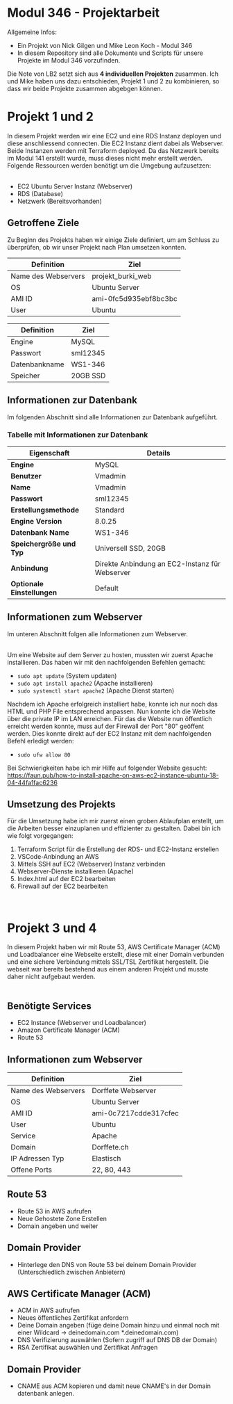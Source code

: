 # Modul 346 - Projektarbeit

Allgemeine Infos: <br>
- Ein Projekt von Nick Gilgen und Mike Leon Koch - Modul 346 <br>
- In diesem Repository sind alle Dokumente und Scripts für unsere Projekte im Modul 346 vorzufinden. <br>

Die Note von LB2 setzt sich aus **4 individuellen Projekten** zusammen. Ich und Mike haben uns dazu entschieden, Projekt 1 und 2 zu kombinieren, so dass wir beide Projekte zusammen abgebgen können.


<h1>Projekt 1 und 2</h1>
In diesem Projekt werden wir eine EC2 und eine RDS Instanz deployen und diese anschliessend connecten. Die EC2 Instanz dient dabei als Webserver. Beide Instanzen werden mit Terraform deployed. Da das Netzwerk bereits im
Modul 141 erstellt wurde, muss dieses nicht mehr erstellt werden. Folgende Ressourcen werden benötigt um die Umgebung aufzusetzen: <br> <br>

<!-- Folgende Instanzen werden benötigt -->
- EC2 Ubuntu Server Instanz (Webserver) <br>
- RDS (Database) <br>
- Netzwerk (Bereitsvorhanden) <br>
## Getroffene Ziele

Zu Beginn des Projekts haben wir einige Ziele definiert, um am Schluss zu überprüfen, ob wir unser Projekt nach Plan umsetzen konnten.

| **Definition**         |    Ziel               |
|------------------------|----------------------|
| Name des Webservers     | projekt_burki_web    |
| OS                     | Ubuntu Server        |
| AMI ID                | ami-0fc5d935ebf8bc3bc|
| User                   | Ubuntu               |

| **Definition**           |           Ziel      |
|-------------------------|----------------------|
| Engine                  | MySQL                |
| Passwort                | sml12345             |
| Datenbankname           | WS1-346              |
| Speicher                | 20GB SSD             |


## Informationen zur Datenbank

Im folgenden Abschnitt sind alle Informationen zur Datenbank aufgeführt.

<h3>Tabelle mit Informationen zur Datenbank</h3>

| Eigenschaft                    | Details                                     |
|-------------------------------|---------------------------------------------|
| **Engine**                    | MySQL                                       |
| **Benutzer**                  | Vmadmin                                     |
|             **Name**             |  Vmadmin                             |
|   **Passwort**                  |  sml12345                        |
| **Erstellungsmethode**         | Standard                                    |
| **Engine Version**             | 8.0.25                                      |
| **Datenbank Name**             | WS1-346                                     |
| **Speichergröße und Typ**      | Universell SSD, 20GB                         |
| **Anbindung**                  | Direkte Anbindung an EC2-Instanz für Webserver|
| **Optionale Einstellungen**    | Default                                     |

  
<!-- Infortmationen und Beschreibung zum Webserver -->
<h2>Informationen zum Webserver</h2>
Im unteren Abschnitt folgen alle Informationen zum Webserver.<br><br>

Um eine Website auf dem Server zu hosten, mussten wir zuerst Apache installieren. Das haben wir mit den nachfolgenden Befehlen gemacht: <br>
- `sudo apt update` (System updaten)
- `sudo apt install apache2` (Apache installieren)
- `sudo systemctl start apache2` (Apache Dienst starten)

Nachdem ich Apache erfolgreich installiert habe, konnte ich nur noch das HTML und PHP File entsprechend anpassen. Nun konnte ich die Website über die private IP im LAN erreichen. Für das die Website nun öffentlich erreicht werden konnte, muss auf der Firewall der Port "80" geöffent werden. Dies konnte direkt auf der EC2 Instanz mit dem nachfolgenden Befehl erledigt werden: <br>
- `sudo ufw allow 80`

Bei Schwierigkeiten habe ich mir Hilfe auf folgender Website gesucht: <br>
https://faun.pub/how-to-install-apache-on-aws-ec2-instance-ubuntu-18-04-44fa1fac6236

## Umsetzung des Projekts

Für die Umsetzung habe ich mir zuerst einen groben Ablaufplan erstellt, um die Arbeiten besser einzuplanen und effizienter zu gestalten. Dabei bin ich wie folgt vorgegangen:

1. Terraform Script für die Erstellung der RDS- und EC2-Instanz erstellen
2. VSCode-Anbindung an AWS
3. Mittels SSH auf EC2 (Webserver) Instanz verbinden
4. Webserver-Dienste installieren (Apache)
5. Index.html auf der EC2 bearbeiten
6. Firewall auf der EC2 bearbeiten
<br>

<h1>Projekt 3 und 4</h1>

In diesem Projekt haben wir mit Route 53, AWS Certificate Manager (ACM) und Loadbalancer eine Webseite erstellt, diese mit einer Domain verbunden und eine sichere Verbindung mittels SSL/TSL Zertifikat hergestellt.
Die webseit war bereits bestehend aus einem anderen Projekt und musste daher nicht aufgebaut werden. <br> <br>

## Benötigte Services <br>
- EC2 Instance (Webserver und Loadbalancer)
- Amazon Certificate Manager (ACM)
- Route 53
  
<h2> Informationen zum Webserver </h2>

| **Definition**         |    Ziel              |
|------------------------|----------------------|
| Name des Webservers    |  Dorffete Webserver  |
| OS                     | Ubuntu Server        |
| AMI ID                 |ami-0c7217cdde317cfec |
| User                   | Ubuntu               |
| Service                | Apache               |
| Domain                 | Dorffete.ch          |
| IP Adressen Typ        | Elastisch            |
| Offene Ports           | 22, 80, 443          |

## Route 53
- Route 53 in AWS aufrufen
- Neue Gehostete Zone Erstellen
- Domain angeben und weiter

## Domain Provider
- Hinterlege den DNS von Route 53 bei deinem Domain Provider (Unterschiedlich zwischen Anbietern)
  
## AWS Certificate Manager (ACM)
- ACM in AWS aufrufen
- Neues öffentliches Zertifikat anfordern
- Deine Domain angeben (füge deine Domain hinzu und einmal noch mit einer Wildcard -> deinedomain.com *.deinedomain.com)
- DNS Verifizierung auswählen (Sofern zugriff auf DNS DB der Domain)
- RSA Zertifikat auswählen und Zertifikat Anfragen

## Domain Provider
- CNAME aus ACM kopieren und damit neue CNAME's in der Domain datenbank anlegen.

##






